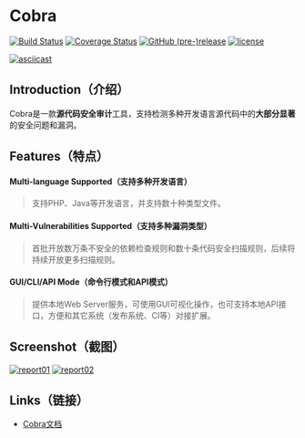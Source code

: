 # Cobra
[![Build Status](https://travis-ci.org/FeeiCN/cobra.svg?branch=master)](https://travis-ci.org/FeeiCN/cobra)
[![Coverage Status](https://coveralls.io/repos/github/FeeiCN/cobra/badge.svg?branch=master)](https://coveralls.io/github/FeeiCN/cobra?branch=master)
[![GitHub (pre-)release](https://img.shields.io/github/release/feeicn/cobra/all.svg)](https://github.com/feeicn/cobra/releases)
[![license](https://img.shields.io/github/license/mashape/apistatus.svg?maxAge=2592000)](https://github.com/feeicn/cobra/blob/master/LICENSE)

[![asciicast](https://raw.githubusercontent.com/feeicn/cobra/master/docs/report_03.jpg)](https://asciinema.org/a/132572)

## Introduction（介绍）
Cobra是一款**源代码安全审计**工具，支持检测多种开发语言源代码中的**大部分显著**的安全问题和漏洞。

## Features（特点）
#### Multi-language Supported（支持多种开发语言）
> 支持PHP、Java等开发语言，并支持数十种类型文件。

#### Multi-Vulnerabilities Supported（支持多种漏洞类型）
> 首批开放数万条不安全的依赖检查规则和数十条代码安全扫描规则，后续将持续开放更多扫描规则。

#### GUI/CLI/API Mode（命令行模式和API模式）
> 提供本地Web Server服务，可使用GUI可视化操作，也可支持本地API接口，方便和其它系统（发布系统、CI等）对接扩展。

## Screenshot（截图）
[![report01](https://raw.githubusercontent.com/feeicn/cobra/master/docs/report_01.jpg)](https://feeicn.github.io/cobra/api)
[![report02](https://raw.githubusercontent.com/feeicn/cobra/master/docs/report_02.jpg)](https://feeicn.github.io/cobra/api)

## Links（链接）
- [Cobra文档](https://feeicn.github.io/cobra/)
